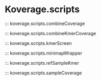 # Koverage.scripts

::: koverage.scripts.combineCoverage

::: koverage.scripts.combineKmerCoverage

::: koverage.scripts.kmerScreen

::: koverage.scripts.minimapWrapper

::: koverage.scripts.refSampleKmer

::: koverage.scripts.sampleCoverage



